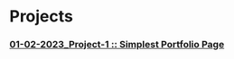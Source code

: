 # Projects

### [01-02-2023_Project-1 :: Simplest Portfolio Page](https://github.com/subhranil002/PWSkills-MERN_Stack-Sigma_Batch/tree/main/10019.%2001-02-2023_Project-1(Simplest%20Portfolio))
